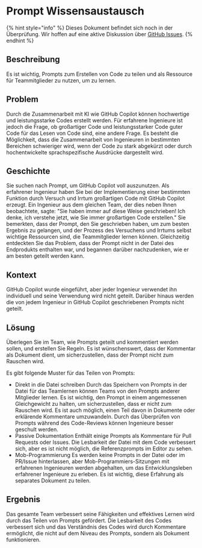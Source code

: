 # Prompt Wissensaustausch

{% hint style="info" %}
Dieses Dokument befindet sich noch in der Überprüfung. Wir hoffen auf eine aktive Diskussion über [GitHub Issues](https://github.com/AI-Native-Development/patterns/issues/8).
{% endhint %}

## Beschreibung

Es ist wichtig, Prompts zum Erstellen von Code zu teilen und als Ressource für Teammitglieder zu nutzen, um zu lernen.

## Problem

Durch die Zusammenarbeit mit KI wie GitHub Copilot können hochwertige und leistungsstarke Codes erstellt werden. Für erfahrene Ingenieure ist jedoch die Frage, ob großartiger Code und leistungsstarker Code guter Code für das Lesen von Code sind, eine andere Frage.
Es besteht die Möglichkeit, dass die Zusammenarbeit von Ingenieuren in bestimmten Bereichen schwieriger wird, wenn der Code zu stark abgekürzt oder durch hochentwickelte sprachspezifische Ausdrücke dargestellt wird.

## Geschichte

Sie suchen nach Prompt, um GitHub Copilot voll auszunutzen. Als erfahrener Ingenieur haben Sie bei der Implementierung einer bestimmten Funktion durch Versuch und Irrtum großartigen Code mit GitHub Copilot erzeugt.
Ein Ingenieur aus dem gleichen Team, der dies neben Ihnen beobachtete, sagte: "Sie haben immer auf diese Weise geschrieben! Ich denke, ich verstehe jetzt, wie Sie immer großartigen Code erstellen."
Sie bemerkten, dass der Prompt, den Sie geschrieben haben, um zum besten Ergebnis zu gelangen, und der Prozess des Versuchens und Irrtums selbst wichtige Ressourcen sind, die Teammitglieder lernen können.
Gleichzeitig entdeckten Sie das Problem, dass der Prompt nicht in der Datei des Endprodukts enthalten war, und begannen darüber nachzudenken, wie er am besten geteilt werden kann.

## Kontext

GitHub Copilot wurde eingeführt, aber jeder Ingenieur verwendet ihn individuell und seine Verwendung wird nicht geteilt.
Darüber hinaus werden die von jedem Ingenieur in GitHub Copilot geschriebenen Prompts nicht geteilt.

## Lösung

Überlegen Sie im Team, wie Prompts geteilt und kommentiert werden sollen, und erstellen Sie Regeln. Es ist wünschenswert, dass der Kommentar als Dokument dient, um sicherzustellen, dass der Prompt nicht zum Rauschen wird.

Es gibt folgende Muster für das Teilen von Prompts:

* Direkt in die Datei schreiben
  Durch das Speichern von Prompts in der Datei für das Teamlernen können Teams von den Prompts anderer Mitglieder lernen. Es ist wichtig, den Prompt in einem angemessenen Gleichgewicht zu halten, um sicherzustellen, dass er nicht zum Rauschen wird. Es ist auch möglich, einen Teil davon in Dokumente oder erklärende Kommentare umzuwandeln. Durch das Überprüfen von Prompts während des Code-Reviews können Ingenieure besser geschult werden.
* Passive Dokumentation
  Enthält einige Prompts als Kommentare für Pull Requests oder Issues. Die Lesbarkeit der Datei mit dem Code verbessert sich, aber es ist nicht möglich, die Referenzprompts im Editor zu sehen.
* Mob-Programmierung
  Es werden keine Prompts in der Datei oder im PR/Issue hinterlassen, aber Mob-Programmiers-Sitzungen mit erfahrenen Ingenieuren werden abgehalten, um das Entwicklungsleben erfahrener Ingenieure zu erleben. Es ist wichtig, diese Erfahrung als separates Dokument zu teilen.

## Ergebnis

Das gesamte Team verbessert seine Fähigkeiten und effektives Lernen wird durch das Teilen von Prompts gefördert.
Die Lesbarkeit des Codes verbessert sich und das Verständnis des Codes wird durch Kommentare ermöglicht, die nicht auf dem Niveau des Prompts, sondern als Dokument funktionieren.
